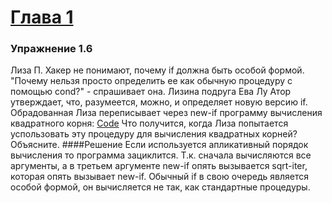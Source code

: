 # [Глава 1](../index.md#Глава-1-Построение-абстракций-с-помощью-процедур)

### Упражнение 1.6
Лиза П. Хакер не понимают, почему if должна быть особой формой. "Почему нельзя просто определить ее как обычную процедуру с помощью cond?" - спрашивает она. Лизина подруга Ева Лу Атор утверждает, что, разумеется, можно, и определяет новую версию if. Обрадованная Лиза переписывает через new-if программу вычисления квадратного корня:
[Code](../../src/chapter1/1.6.rkt) 
Что получится, когда Лиза попытается успользовать эту процедуру для вычисления квадратных корней? Объясните.
####Решение
Если используется апликативный порядок вычисления то программа зациклится. Т.к. сначала вычисляются все аргументы, а в третьем аргументе new-if опять вызывается sqrt-iter, которая опять вызывает new-if. Обычный if в свою очередь является особой формой, он вычисляется не так, как стандартные процедуры.

